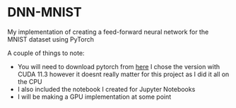 # DNN-MNIST
My implementation of creating a feed-forward neural network for the MNIST dataset using PyTorch

A couple of things to note:
- You will need to download pytorch from [here](https://pytorch.org/get-started/locally/) I chose the version with CUDA 11.3 however it doesnt really matter for this project as I did it all on the CPU
- I also included the notebook I created for Jupyter Notebooks
- I will be making a GPU implementation at some point
